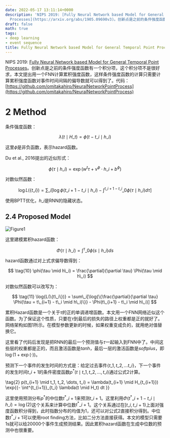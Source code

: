 ```yaml
---
date: 2022-05-17 13:11:14+0000
description: 'NIPS 2019: [Fully Neural Network based Model for General Temporal Point
  Processes](https://arxiv.org/abs/1905.09690v3)。创新点是之前的条件强度函数有一个积分项，这个积分项不是很好求，本文提出用一个FNN计算累积强度函数，这样条件强度函数的计算只需要计算累积强度函数对事件时间间隔的偏导数就可以得到了。代码：[https://github.com/omitakahiro/NeuralNetworkPointProcess](https://github.com/omitakahiro/NeuralNetworkPointProcess)'
draft: false
math: true
tags:
- deep learning
- event sequence
title: Fully Neural Network based Model for General Temporal Point Processes
---
```


NIPS 2019: [Fully Neural Network based Model for General Temporal Point Processes](https://arxiv.org/abs/1905.09690v3)。创新点是之前的条件强度函数有一个积分项，这个积分项不是很好求，本文提出用一个FNN计算累积强度函数，这样条件强度函数的计算只需要计算累积强度函数对事件时间间隔的偏导数就可以得到了。代码：[https://github.com/omitakahiro/NeuralNetworkPointProcess](https://github.com/omitakahiro/NeuralNetworkPointProcess)

<!--more-->

# 2 Method

条件强度函数：

$$
\tag{5} \lambda(t \mid H\_t) = \phi(t - t\_i \mid h\_i)
$$

这里$\phi$是非负函数，表示hazard函数。

Du et al., 2016提出的近似形式：

$$
\tag{6} \phi(\tau \mid h\_i) = \exp{(w^t \tau + v^\phi \cdot h\_i + b^\phi)}
$$

对数似然函数：

$$
\tag{8} \log{L(\{ t\_i \})} = \sum\_i[ \log{\phi(t\_{i+1} - t\_i \mid h\_i)} - \int^{t\_{i+1} - t\_i}\_0 \phi(\tau \mid h\_i)d\tau]
$$

使用BPTT优化，$h\_i$是RNN的隐藏状态。

## 2.4 Proposed Model

![Figure1](/blog/images/fully-neural-network-based-model-for-general-temporal-point-processes/Fig1.jpg)

这里建模累积hazard函数：

$$
\tag{9} \Phi(\tau \mid h\_i) = \int^\tau\_0 \phi(s \mid h\_i)ds
$$

hazard函数通过对上式求偏导数得到：

$$
\tag{10} \phi(\tau \mid h\_i) = \frac{\partial}{\partial \tau} \Phi(\tau \mid h\_i)
$$

对数似然函数可以改写为：

$$
\tag{11} \log{L(\{t\_i\})} = \sum\_i[\log{\{\frac{\partial}{\partial \tau} \Phi(\tau = t\_{i+1} - t\_i \mid h\_i)\}} - \Phi(t\_{i+1} - t\_i \mid h\_i)]
$$

累积Hazard函数是一个关于$\tau$的正的单调递增函数。本文用一个FNN网络近似这个函数。为了保证这个性质，只要在$\tau$到最后的损失的路径上权重都是正的就好了。网络架构如图1所示。在模型参数更新的时候，如果权重变成负的，就用绝对值替换它。

这里看了代码后发现是把RNN的最后一个预测值与$\tau$一起输入到FNN中了。中间这些层的权重都是正的，而且激活函数是$tanh$，最后一层的激活函数是$softplus$，即$\log{(1 + \exp(\cdot))}$。

预测下一个事件的发生时间的方式是：给定过去事件$\{t\_1, t\_2, \dots t\_i\}$，下一个事件的发生时间$t\_{i+1}$的条件密度函数$p^\ast(t \mid t\_1, t\_2, \dots, t\_i)$通过公式2计算。

\tag{2} p(t\_{i+1} \mid t\_1, t\_2, \dots, t\_i) = \lambda(t\_{i+1} \mid H\_{t\_{i+1}}) \exp{\{- \int^{t\_{i+1}}\_{t\_i} \lambda(t \mid H\_t) dt \}}

这里使用预测分布$p^\ast$的中位数$t^\ast\_{i+1}$来预测$t\_{i+1}$。这里利用$\Phi(t^\ast\_{i+1} - t\_i \mid h\_i) = \log{(2)}$这个关系来计算中位数$t^\ast\_{i+1}$。这个关系通过在$[t\_i, t\_{i+1})$上面对强度函数积分得到，此时指数分布的均值为1，还可以对公式2直接积分得到。中位数$t^\ast\_{i+1}$可以使用root finding方法，比如二分方法直接获得。本文的模型只需要1s就可以给20000个事件生成预测结果。因此累积hazard函数在生成中位数的预测中也很重要。